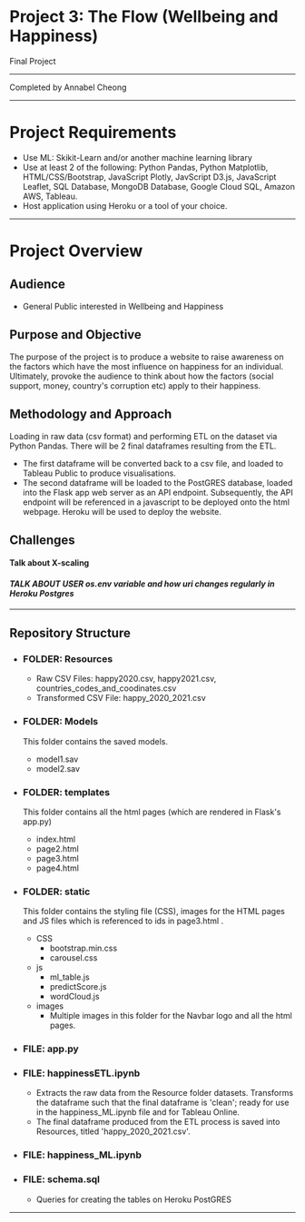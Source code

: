 # Project 3: The Flow (Wellbeing and Happiness)

Final Project 
*************************
Completed by Annabel Cheong

*************************
# Project Requirements

- Use ML: Skikit-Learn and/or another machine learning library
- Use at least 2 of the following: Python Pandas, Python Matplotlib, HTML/CSS/Bootstrap, JavaScript Plotly, JavScript D3.js, JavaScript Leaflet, SQL Database, MongoDB Database, Google Cloud SQL, Amazon AWS, Tableau. 
- Host application using Heroku or a tool of your choice.

*************************
# Project Overview
## Audience
- General Public interested in Wellbeing and Happiness

## Purpose and Objective
The purpose of the project is to produce a website to raise awareness on the factors which have the most influence on happiness for an individual. Ultimately, provoke the audience to think about how the factors (social support, money, country's corruption etc) apply to their happiness.

## Methodology and Approach 
Loading in raw data (csv format) and performing ETL on the dataset via Python Pandas. There will be 2 final dataframes resulting from the ETL. 
- The first dataframe will be converted back to a csv file, and loaded to Tableau Public to produce visualisations. 
- The second dataframe will be loaded to the PostGRES database, loaded into the Flask app web server as an API endpoint. Subsequently, the API endpoint will be referenced in a javascript to be deployed onto the html webpage. Heroku will be used to deploy the website.

## Challenges


#### Talk about X-scaling


#### ***TALK ABOUT USER os.env variable and how uri changes regularly in Heroku Postgres***



------------------------
## Repository Structure
- ### FOLDER: Resources
    - Raw CSV Files: happy2020.csv, happy2021.csv, countries_codes_and_coodinates.csv
    - Transformed CSV File: happy_2020_2021.csv

- ### FOLDER: Models
    This folder contains the saved models.
    - model1.sav
    - model2.sav

- ### FOLDER: templates
    This folder contains all the html pages (which are rendered in Flask's app.py)
    - index.html
    - page2.html
    - page3.html
    - page4.html

- ### FOLDER: static
    This folder contains the styling file (CSS), images for the HTML pages and JS files which is referenced to ids in page3.html .
    - CSS
        - bootstrap.min.css
        - carousel.css
    - js
        - ml_table.js
        - predictScore.js
        - wordCloud.js
    - images
        - Multiple images in this folder for the Navbar logo and all the html pages.

- ### FILE: app.py

- ### FILE: happinessETL.ipynb
    - Extracts the raw data from the Resource folder datasets. Transforms the dataframe such that the final dataframe is 'clean'; ready for use in the happiness_ML.ipynb file and for Tableau Online. 
    - The final dataframe produced from the ETL process is saved into Resources, titled 'happy_2020_2021.csv'. 

- ### FILE: happiness_ML.ipynb





- ### FILE: schema.sql
    - Queries for creating the tables on Heroku PostGRES

*************************